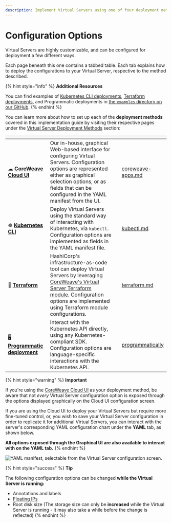 ```yaml
---
description: Implement Virtual Servers using one of four deployment methods
---
```


# Configuration Options

Virtual Servers are highly customizable, and can be configured for deployment a few different ways.

Each page beneath this one contains a tabbed table. Each tab explains how to deploy the configurations to your Virtual Server, respective to the method described.

{% hint style="info" %}
**Additional Resources**

You can find examples of [Kubernetes CLI deployments](https://github.com/coreweave/kubernetes-cloud/tree/master/virtual-server/examples/kubectl), [Terraform deployments](https://github.com/coreweave/kubernetes-cloud/tree/master/virtual-server/examples/terraform), and Programmatic deployments in [the `examples` directory on our GitHub](https://github.com/coreweave/kubernetes-cloud/tree/master/virtual-server/examples).
{% endhint %}

You can learn more about how to set up each of the **deployment methods** covered in this implementation guide by visiting their respective pages under the [Virtual Server Deployment Methods](../../../virtual-servers/deployment-methods/) section:

<table data-card-size="large" data-view="cards"><thead><tr><th></th><th></th><th></th><th data-hidden data-card-target data-type="content-ref"></th></tr></thead><tbody><tr><td><span data-gb-custom-inline data-tag="emoji" data-code="2601">☁</span> <a href="../../../virtual-servers/deployment-methods/coreweave-apps.md"><strong>CoreWeave Cloud UI</strong></a></td><td>Our in-house, graphical Web-based interface for configuring Virtual Servers. Configuration options are represented either as graphical selection options, or as fields that can be configured in the YAML manifest from the UI.</td><td></td><td><a href="../../../virtual-servers/deployment-methods/coreweave-apps.md">coreweave-apps.md</a></td></tr><tr><td><span data-gb-custom-inline data-tag="emoji" data-code="2638">☸</span> <a href="../deployment-methods/kubectl.md"><strong>Kubernetes CLI</strong></a></td><td>Deploy Virtual Servers using the standard way of interacting with Kubernetes, via <code>kubectl</code>. Configuration options are implemented as fields in the YAML manifest file.</td><td></td><td><a href="../deployment-methods/kubectl.md">kubectl.md</a></td></tr><tr><td><span data-gb-custom-inline data-tag="emoji" data-code="1f528">🔨</span> <a href="../../../virtual-servers/deployment-methods/terraform.md"><strong>Terraform</strong></a></td><td>HashiCorp's infrastructure-as-code tool can deploy Virtual Servers by leveraging <a href="https://github.com/coreweave/kubernetes-cloud/tree/master/virtual-server/examples/terraform">CoreWeave's Virtual Server Terraform module</a>. Configuration options are implemented using Terraform module configurations.</td><td></td><td><a href="../../../virtual-servers/deployment-methods/terraform.md">terraform.md</a></td></tr><tr><td><span data-gb-custom-inline data-tag="emoji" data-code="1f5a5">🖥</span> <a href="../../../virtual-servers/deployment-methods/programmatically/"><strong>Programmatic deployment</strong></a></td><td>Interact with the Kubernetes API directly, using any Kubernetes-compliant SDK. Configuration options are language-specific interactions with the Kubernetes API.</td><td></td><td><a href="../../../virtual-servers/deployment-methods/programmatically/">programmatically</a></td></tr></tbody></table>

{% hint style="warning" %}
**Important**

If you're using the [CoreWeave Cloud UI](../../../virtual-servers/deployment-methods/coreweave-apps.md) as your deployment method, be aware that not _every_ Virtual Server configuration option is exposed through the options displayed graphically on the Cloud UI configuration screen.

If you are using the Cloud UI to deploy your Virtual Servers but require more fine-tuned control, or, you wish to save your Virtual Server configuration in order to replicate it for additional Virtual Servers, you can interact with the server's corresponding YAML configuration chart under the **YAML** tab, as shown below.

**All options exposed through the Graphical UI are also available to interact with on the YAML tab.**
{% endhint %}

![YAML manifest, selectable from the Virtual Server configuration screen.
](<../../.gitbook/assets/image (108).png>)

{% hint style="success" %}
**Tip**

The following configuration options can be changed **while the Virtual Server is running:**

* Annotations and labels
* [Floating IPs](additional-features.md#floating-ips)
* Root disk size (The storage size can only be **increased** while the Virtual Server is running - it may also take a while before the change is reflected)
{% endhint %}
